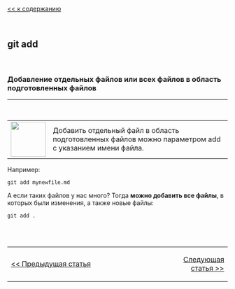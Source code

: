 [<< к содержанию](readme.md)

<br>

## git add
<br>

### Добавление отдельных файлов или всех файлов в область подготовленных файлов
***
<br>

<table border="0" bordercolor="white">
  <tr>
    <td align='left'><img src="https://img.icons8.com/ios-filled/50/000000/plus-2-math.png" width=80/></td>
    <td>Добавить отдельный файл в область подготовленных файлов можно параметром add с указанием имени файла. </td>
  </tr>
  </table>


<!---![Add git command](https://img.icons8.com/ios-filled/50/000000/plus-2-math.png) 
-->

Например:

    git add mynewfile.md

А если таких файлов у нас много? Тогда **можно добавить все файлы**, в которых были изменения, а также новые файлы:


    git add .

<br><br>

<table border="0" bordercolor="white">
  <tr>
    <td width=50%>

[<< Предыдущая статья](/02-init.md) 
    
</th>
    <td width=22%></td>
    <td align='right'>
    
[Следующая статья >>](/04-status.md)</td>
 
  </tr>
  </table>